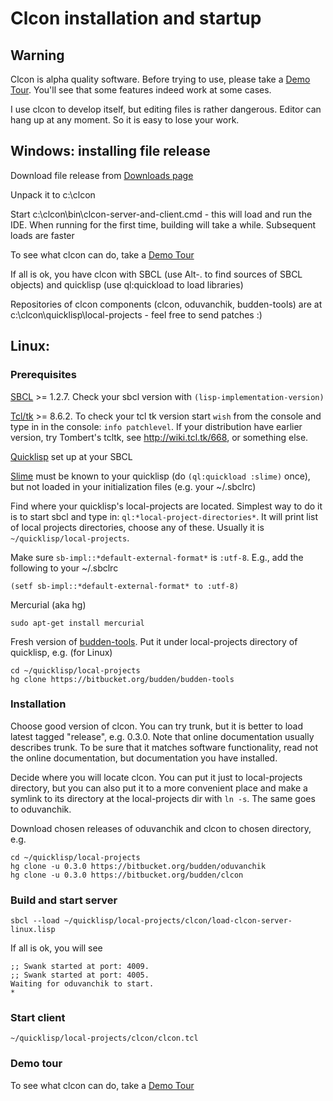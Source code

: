 Clcon <TRUNK> installation and startup 
==============

Warning
-------
Clcon is alpha quality software. Before trying to use, please take a [Demo Tour](demo-tour.md). 
You'll see that some features indeed work at some cases. 

I use clcon to develop itself, but editing files is rather dangerous. Editor can hang up at any moment. 
So it is easy to lose your work. 

Windows: installing file release
----------
Download file release from [Downloads page](https://bitbucket.org/budden/clcon/downloads)

Unpack it to c:\clcon

Start c:\clcon\bin\clcon-server-and-client.cmd - this will load and run the IDE. When running for the first time, building will take a while. Subsequent loads are faster

To see what clcon can do, take a [Demo Tour](demo-tour.md)

If all is ok, you have clcon with SBCL (use Alt-. to find sources of SBCL objects) and quicklisp (use ql:quickload to load libraries)

Repositories of clcon components (clcon, oduvanchik, budden-tools) are at c:\clcon\quicklisp\local-projects - feel free to send patches :)

Linux: 
-----------

### Prerequisites
[SBCL](http://www.sbcl.org/platform-table.html) >= 1.2.7. Check your sbcl version with `(lisp-implementation-version)`

[Tcl/tk](http://tcl.tk) >= 8.6.2. To check your tcl tk version start `wish` from the console and type in in the console: `info patchlevel`. If your distribution have earlier version, try Tombert's tcltk, see http://wiki.tcl.tk/668, or something else.

[Quicklisp](https://www.quicklisp.org/beta/) set up at your SBCL

[Slime](https://common-lisp.net/project/slime/) must be known to your quicklisp (do `(ql:quickload :slime)` once), but not loaded in your initialization files (e.g. your ~/.sbclrc)

Find where your quicklisp's local-projects are located. Simplest way to do it is to start sbcl and type in: `ql:*local-project-directories*`. It will print list of local projects directories, choose any of these. Usually it is `~/quicklisp/local-projects`.

Make sure `sb-impl::*default-external-format*` is `:utf-8`. E.g., add the following to your ~/.sbclrc 

    (setf sb-impl::*default-external-format* to :utf-8)

Mercurial (aka hg)

    sudo apt-get install mercurial

Fresh version of [budden-tools](https://bitbucket.org/budden/budden-tools). Put it under local-projects directory of quicklisp, e.g. (for Linux)

    cd ~/quicklisp/local-projects
    hg clone https://bitbucket.org/budden/budden-tools

### Installation

Choose good version of clcon. You can try trunk, but it is better to load latest tagged "release", e.g. 0.3.0. Note that online documentation usually describes trunk. To be sure that it matches software functionality, read not the online documentation, but documentation you have installed. 

Decide where you will locate clcon. You can put it just to local-projects directory, but you can also put it to a more convenient place and make a symlink to its directory at the local-projects dir with `ln -s`. The same goes to oduvanchik. 

Download chosen releases of oduvanchik and clcon to chosen directory, e.g.

    cd ~/quicklisp/local-projects
    hg clone -u 0.3.0 https://bitbucket.org/budden/oduvanchik
    hg clone -u 0.3.0 https://bitbucket.org/budden/clcon


### Build and start server

    sbcl --load ~/quicklisp/local-projects/clcon/load-clcon-server-linux.lisp

If all is ok, you will see 

    ;; Swank started at port: 4009.
    ;; Swank started at port: 4005.
    Waiting for oduvanchik to start.
    *

### Start client
   
    ~/quicklisp/local-projects/clcon/clcon.tcl
    
### Demo tour

To see what clcon can do, take a [Demo Tour](demo-tour.md)
